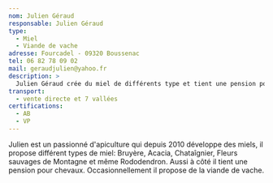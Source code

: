 ```yaml
---
nom: Julien Géraud
responsable: Julien Géraud
type:
  - Miel
  - Viande de vache
adresse: Fourcadel - 09320 Boussenac
tel: 06 82 78 09 02
mail: geraudjulien@yahoo.fr
description: >
  Julien Géraud crée du miel de différents type et tient une pension pour chevaux.
transport:
  - vente directe et 7 vallées
certifications:
  - AB
  - VP
---
```


Julien est un passionné d'apiculture qui depuis 2010 développe des miels, il propose différent types de miel: Bruyère, Acacia, Chataîgnier, Fleurs sauvages de Montagne et même Rododendron. Aussi à côté il tient une pension pour chevaux. Occasionnellement il propose de la viande de vache.
